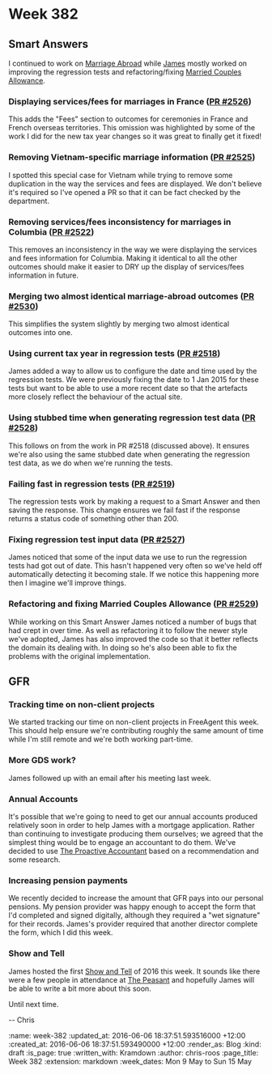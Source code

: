 Week 382
========

## Smart Answers

I continued to work on [Marriage Abroad][marriage-abroad] while [James][james] mostly worked on improving the regression tests and refactoring/fixing [Married Couples Allowance][calculate-married-couples-allowance].

### Displaying services/fees for marriages in France ([PR #2526][smart-answers-pr-2526])

This adds the "Fees" section to outcomes for ceremonies in France and French overseas territories. This omission was highlighted by some of the work I did for the new tax year changes so it was great to finally get it fixed!

### Removing Vietnam-specific marriage information ([PR #2525][smart-answers-pr-2525])

I spotted this special case for Vietnam while trying to remove some duplication in the way the services and fees are displayed. We don't believe it's required so I've opened a PR so that it can be fact checked by the department.

### Removing services/fees inconsistency for marriages in Columbia ([PR #2522][smart-answers-pr-2522])

This removes an inconsistency in the way we were displaying the services and fees information for Columbia. Making it identical to all the other outcomes should make it easier to DRY up the display of services/fees information in future.

### Merging two almost identical marriage-abroad outcomes ([PR #2530][smart-answers-pr-2530])

This simplifies the system slightly by merging two almost identical outcomes into one.

### Using current tax year in regression tests ([PR #2518][smart-answers-pr-2518])

James added a way to allow us to configure the date and time used by the regression tests. We were previously fixing the date to 1 Jan 2015 for these tests but want to be able to use a more recent date so that the artefacts more closely reflect the behaviour of the actual site.

### Using stubbed time when generating regression test data ([PR #2528][smart-answers-pr-2528])

This follows on from the work in PR #2518 (discussed above). It ensures we're also using the same stubbed date when generating the regression test data, as we do when we're running the tests.

### Failing fast in regression tests ([PR #2519][smart-answers-pr-2519])

The regression tests work by making a request to a Smart Answer and then saving the response. This change ensures we fail fast if the response returns a status code of something other than 200.

### Fixing regression test input data ([PR #2527][smart-answers-pr-2527])

James noticed that some of the input data we use to run the regression tests had got out of date. This hasn't happened very often so we've held off automatically detecting it becoming stale. If we notice this happening more then I imagine we'll improve things.

### Refactoring and fixing Married Couples Allowance ([PR #2529][smart-answers-pr-2529])

While working on this Smart Answer James noticed a number of bugs that had crept in over time. As well as refactoring it to follow the newer style we've adopted, James has also improved the code so that it better reflects the domain its dealing with. In doing so he's also been able to fix the problems with the original implementation.

## GFR

### Tracking time on non-client projects

We started tracking our time on non-client projects in FreeAgent this week. This should help ensure we're contributing roughly the same amount of time while I'm still remote and we're both working part-time.

### More GDS work?

James followed up with an email after his meeting last week.

### Annual Accounts

It's possible that we're going to need to get our annual accounts produced relatively soon in order to help James with a mortgage application. Rather than continuing to investigate producing them ourselves; we agreed that the simplest thing would be to engage an accountant to do them. We've decided to use [The Proactive Accountant][proactive-accountant] based on a recommendation and some research.

### Increasing pension payments

We recently decided to increase the amount that GFR pays into our personal pensions. My pension provider was happy enough to accept the form that I'd completed and signed digitally, although they required a "wet signature" for their records. James's provider required that another director complete the form, which I did this week.

### Show and Tell

James hosted the first [Show and Tell][show-and-tell] of 2016 this week. It sounds like there were a few people in attendance at [The Peasant][the-peasant] and hopefully James will be able to write a bit more about this soon.

Until next time.

-- Chris

[james]: /james-mead
[marriage-abroad]: https://www.gov.uk/marriage-abroad
[calculate-married-couples-allowance]: https://www.gov.uk/calculate-married-couples-allowance
[proactive-accountant]: http://proactive.uk.net/
[show-and-tell]: /show-and-tell-events
[smart-answers-pr-2518]: https://github.com/alphagov/smart-answers/pull/2518
[smart-answers-pr-2519]: https://github.com/alphagov/smart-answers/pull/2519
[smart-answers-pr-2522]: https://github.com/alphagov/smart-answers/pull/2522
[smart-answers-pr-2525]: https://github.com/alphagov/smart-answers/pull/2525
[smart-answers-pr-2526]: https://github.com/alphagov/smart-answers/pull/2526
[smart-answers-pr-2527]: https://github.com/alphagov/smart-answers/pull/2527
[smart-answers-pr-2528]: https://github.com/alphagov/smart-answers/pull/2528
[smart-answers-pr-2529]: https://github.com/alphagov/smart-answers/pull/2529
[smart-answers-pr-2530]: https://github.com/alphagov/smart-answers/pull/2530
[the-peasant]: http://www.thepeasant.co.uk/

:name: week-382
:updated_at: 2016-06-06 18:37:51.593516000 +12:00
:created_at: 2016-06-06 18:37:51.593490000 +12:00
:render_as: Blog
:kind: draft
:is_page: true
:written_with: Kramdown
:author: chris-roos
:page_title: Week 382
:extension: markdown
:week_dates: Mon 9 May to Sun 15 May
